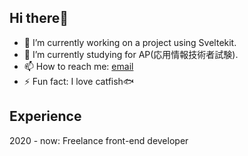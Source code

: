 ## Hi there👋
- 🔭 I’m currently working on a project using Sveltekit.
- 🌱 I’m currently studying for AP(応用情報技術者試験).
- 📫 How to reach me: [email](mailto:hello@sakiadachi.com)
- ⚡ Fun fact: I love catfish🐟 

## Experience
2020 - now: Freelance front-end developer
